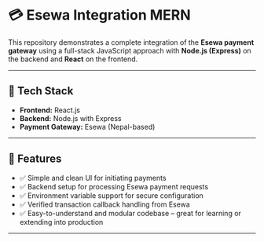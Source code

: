 # 💳 Esewa Integration MERN

This repository demonstrates a complete integration of the **Esewa payment gateway** using a full-stack JavaScript approach with **Node.js (Express)** on the backend and **React** on the frontend.

---

## 🚀 Tech Stack

- **Frontend:** React.js  
- **Backend:** Node.js with Express  
- **Payment Gateway:** Esewa (Nepal-based)

---

## 📌 Features

- ✅ Simple and clean UI for initiating payments  
- ✅ Backend setup for processing Esewa payment requests  
- ✅ Environment variable support for secure configuration  
- ✅ Verified transaction callback handling from Esewa  
- ✅ Easy-to-understand and modular codebase – great for learning or extending into production  

---



